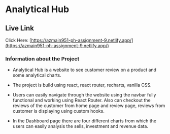 # Analytical Hub

## Live Link

Click Here: [https://azmain951-ph-assignment-9.netlify.app/](https://azmain951-ph-assignment-9.netlify.app/)

### Information about the Project

* Analytical Hub is a website to see customer review on a product and some analytical charts.

* The project is build using react, react router, recharts, vanilla CSS.

* Users can easily navigate through the website using the navbar fully functional and working using React Router. Also can checkout the reviews of the customer from home page and review page, reviews from customer is displaying using custom hooks.

* In the Dashboard page there are four different charts from which the users can easily analysis the sells, investment and revenue data. 

